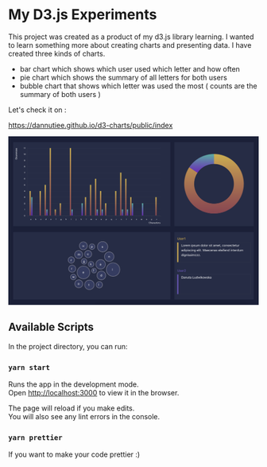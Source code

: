 # My D3.js Experiments

This project was created as a product of my d3.js library learning. I wanted to learn something more about creating charts and presenting data. I have created three kinds of charts. 
 - bar chart which shows which user used which letter and how often
- pie chart which shows the summary of all letters for both users
- bubble chart that shows which letter was used the most ( counts are the summary of both users )

Let's check it on : 

https://dannutiee.github.io/d3-charts/public/index



![d3-00](https://github.com/dannutiee/d3-charts/blob/master/public/img/charts.png)




## Available Scripts

In the project directory, you can run:

### `yarn start`

Runs the app in the development mode.<br />
Open [http://localhost:3000](http://localhost:3000) to view it in the browser.

The page will reload if you make edits.<br />
You will also see any lint errors in the console.

### `yarn prettier`

If you want to make your code prettier :) 
